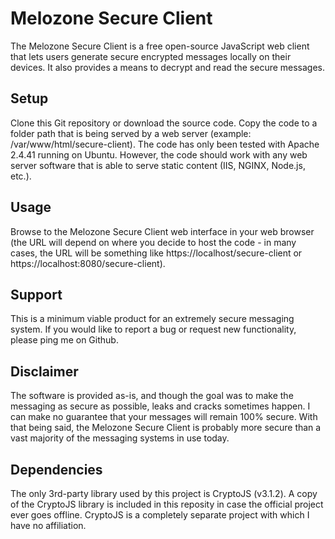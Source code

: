 # Melozone Secure Client

The Melozone Secure Client is a free open-source JavaScript web client that lets users generate secure encrypted messages locally on their devices. It also provides a means to decrypt and read the secure messages.

## Setup

Clone this Git repository or download the source code. Copy the code to a folder path that is being served by a web server (example: /var/www/html/secure-client). The code has only been tested with Apache 2.4.41 running on Ubuntu. However, the code should work with any web server software that is able to serve static content (IIS, NGINX, Node.js, etc.).

## Usage

Browse to the Melozone Secure Client web interface in your web browser (the URL will depend on where you decide to host the code - in many cases, the URL will be something like https://localhost/secure-client or https://localhost:8080/secure-client).

## Support

This is a minimum viable product for an extremely secure messaging system. If you would like to report a bug or request new functionality, please ping me on Github.

## Disclaimer

The software is provided as-is, and though the goal was to make the messaging as secure as possible, leaks and cracks sometimes happen. I can make no guarantee that your messages will remain 100% secure. With that being said, the Melozone Secure Client is probably more secure than a vast majority of the messaging systems in use today.

## Dependencies

The only 3rd-party library used by this project is CryptoJS (v3.1.2). A copy of the CryptoJS library is included in this reposity in case the official project ever goes offline. CryptoJS is a completely separate project with which I have no affiliation.
